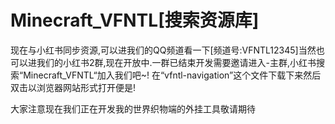 # Minecraft_VFNTL[搜索资源库]
现在与小红书同步资源,可以进我们的QQ频道看一下[频道号:VFNTL12345]当然也可以进我们的小红书2群,现在开放中.一群已结束开发需要邀请进入-主群,小红书搜索“Minecraft_VFNTL“加入我们吧~!
在“vfntl-navigation”这个文件下载下来然后双击以浏览器网站形式打开便是!

大家注意现在我们正在开发我的世界织物端的外挂工具敬请期待
